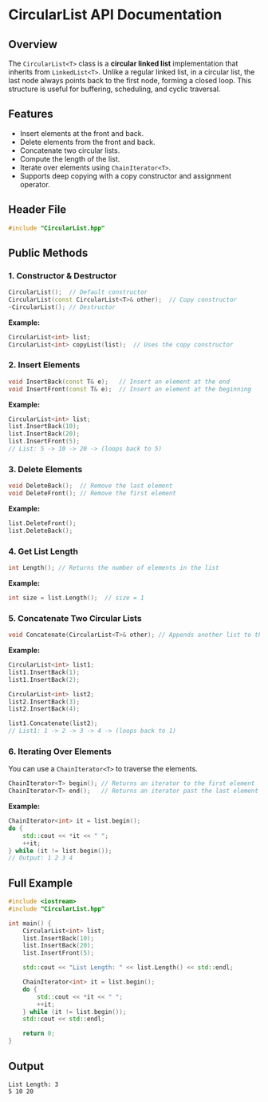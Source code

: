 # CircularList API Documentation

## Overview
The `CircularList<T>` class is a **circular linked list** implementation that inherits from `LinkedList<T>`. Unlike a regular linked list, in a circular list, the last node always points back to the first node, forming a closed loop. This structure is useful for buffering, scheduling, and cyclic traversal.

## Features
- Insert elements at the front and back.
- Delete elements from the front and back.
- Concatenate two circular lists.
- Compute the length of the list.
- Iterate over elements using `ChainIterator<T>`.
- Supports deep copying with a copy constructor and assignment operator.

## Header File
```cpp
#include "CircularList.hpp"
```

## Public Methods
### 1. Constructor & Destructor
```cpp
CircularList();  // Default constructor
CircularList(const CircularList<T>& other);  // Copy constructor
~CircularList(); // Destructor
```
**Example:**
```cpp
CircularList<int> list;
CircularList<int> copyList(list);  // Uses the copy constructor
```

### 2. Insert Elements
```cpp
void InsertBack(const T& e);   // Insert an element at the end
void InsertFront(const T& e);  // Insert an element at the beginning
```
**Example:**
```cpp
CircularList<int> list;
list.InsertBack(10);
list.InsertBack(20);
list.InsertFront(5);
// List: 5 -> 10 -> 20 -> (loops back to 5)
```

### 3. Delete Elements
```cpp
void DeleteBack();  // Remove the last element
void DeleteFront(); // Remove the first element
```
**Example:**
```cpp
list.DeleteFront();
list.DeleteBack();
```

### 4. Get List Length
```cpp
int Length(); // Returns the number of elements in the list
```
**Example:**
```cpp
int size = list.Length();  // size = 1
```

### 5. Concatenate Two Circular Lists
```cpp
void Concatenate(CircularList<T>& other); // Appends another list to this list
```
**Example:**
```cpp
CircularList<int> list1;
list1.InsertBack(1);
list1.InsertBack(2);

CircularList<int> list2;
list2.InsertBack(3);
list2.InsertBack(4);

list1.Concatenate(list2);
// List1: 1 -> 2 -> 3 -> 4 -> (loops back to 1)
```

### 6. Iterating Over Elements
You can use a `ChainIterator<T>` to traverse the elements.
```cpp
ChainIterator<T> begin(); // Returns an iterator to the first element
ChainIterator<T> end();   // Returns an iterator past the last element
```
**Example:**
```cpp
ChainIterator<int> it = list.begin();
do {
    std::cout << *it << " ";
    ++it;
} while (it != list.begin());
// Output: 1 2 3 4
```

## Full Example
```cpp
#include <iostream>
#include "CircularList.hpp"

int main() {
    CircularList<int> list;
    list.InsertBack(10);
    list.InsertBack(20);
    list.InsertFront(5);

    std::cout << "List Length: " << list.Length() << std::endl;

    ChainIterator<int> it = list.begin();
    do {
        std::cout << *it << " ";
        ++it;
    } while (it != list.begin());
    std::cout << std::endl;

    return 0;
}
```

## Output
```
List Length: 3
5 10 20
```

